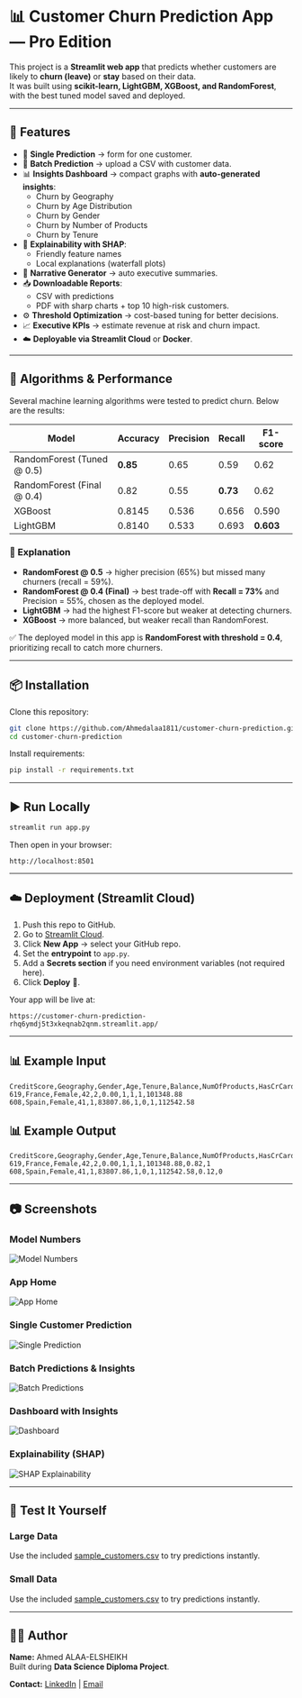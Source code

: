 # 📊 Customer Churn Prediction App — Pro Edition

This project is a **Streamlit web app** that predicts whether customers are likely to **churn (leave)** or **stay** based on their data.  
It was built using **scikit-learn, LightGBM, XGBoost, and RandomForest**, with the best tuned model saved and deployed.

---

## 🚀 Features
- 👤 **Single Prediction** → form for one customer.  
- 📂 **Batch Prediction** → upload a CSV with customer data.  
- 📊 **Insights Dashboard** → compact graphs with **auto-generated insights**:  
  - Churn by Geography  
  - Churn by Age Distribution  
  - Churn by Gender  
  - Churn by Number of Products  
  - Churn by Tenure  
- 🔮 **Explainability with SHAP**:  
  - Friendly feature names  
  - Local explanations (waterfall plots)  
- 📖 **Narrative Generator** → auto executive summaries.  
- 📥 **Downloadable Reports**:  
  - CSV with predictions  
  - PDF with sharp charts + top 10 high-risk customers.  
- ⚙️ **Threshold Optimization** → cost-based tuning for better decisions.  
- 📈 **Executive KPIs** → estimate revenue at risk and churn impact.  
- ☁️ **Deployable via Streamlit Cloud** or **Docker**.  

---

## 🧠 Algorithms & Performance

Several machine learning algorithms were tested to predict churn. Below are the results:

| Model                        | Accuracy | Precision | Recall | F1-score |
|-------------------------------|----------|-----------|--------|----------|
| RandomForest (Tuned @ 0.5)    | **0.85** | 0.65      | 0.59   | 0.62 |
| RandomForest (Final @ 0.4)    | 0.82     | 0.55      | **0.73** | 0.62 |
| XGBoost                       | 0.8145   | 0.536     | 0.656  | 0.590 |
| LightGBM                      | 0.8140   | 0.533     | 0.693  | **0.603** |

### 📌 Explanation
- **RandomForest @ 0.5** → higher precision (65%) but missed many churners (recall = 59%).  
- **RandomForest @ 0.4 (Final)** → best trade-off with **Recall = 73%** and Precision = 55%, chosen as the deployed model.  
- **LightGBM** → had the highest F1-score but weaker at detecting churners.  
- **XGBoost** → more balanced, but weaker recall than RandomForest.  

✅ The deployed model in this app is **RandomForest with threshold = 0.4**, prioritizing recall to catch more churners.

---

## 📦 Installation

Clone this repository:
```bash
git clone https://github.com/Ahmedalaa1811/customer-churn-prediction.git
cd customer-churn-prediction
```

Install requirements:
```bash
pip install -r requirements.txt
```

---

## ▶️ Run Locally
```bash
streamlit run app.py
```

Then open in your browser:
```
http://localhost:8501
```

---

## ☁️ Deployment (Streamlit Cloud)

1. Push this repo to GitHub.  
2. Go to [Streamlit Cloud](https://share.streamlit.io).  
3. Click **New App** → select your GitHub repo.  
4. Set the **entrypoint** to `app.py`.  
5. Add a **Secrets section** if you need environment variables (not required here).  
6. Click **Deploy** 🚀.  

Your app will be live at:  
```
https://customer-churn-prediction-rhq6ymdj5t3xkeqnab2qnm.streamlit.app/
```

---

## 📊 Example Input
```csv
CreditScore,Geography,Gender,Age,Tenure,Balance,NumOfProducts,HasCrCard,IsActiveMember,EstimatedSalary
619,France,Female,42,2,0.00,1,1,1,101348.88
608,Spain,Female,41,1,83807.86,1,0,1,112542.58
```

## 📊 Example Output
```csv
CreditScore,Geography,Gender,Age,Tenure,Balance,NumOfProducts,HasCrCard,IsActiveMember,EstimatedSalary,Churn_Probability,Churn_Prediction
619,France,Female,42,2,0.00,1,1,1,101348.88,0.82,1
608,Spain,Female,41,1,83807.86,1,0,1,112542.58,0.12,0
```

---

## 📷 Screenshots
### Model Numbers  
![Model Numbers](screenshots/model_performance_comparison.png)

### App Home  
![App Home](screenshots/app_home.png)

### Single Customer Prediction  
![Single Prediction](screenshots/single_prediction.png)

### Batch Predictions & Insights  
![Batch Predictions](screenshots/file_predictions.png)

### Dashboard with Insights  
![Dashboard](screenshots/dashboard.png)

### Explainability (SHAP)  
![SHAP Explainability](screenshots/shap_explainability.png)


---

## 🧪 Test It Yourself
### Large Data
Use the included [sample_customers.csv](data/churn_test_large.csv) to try predictions instantly.
### Small Data
Use the included [sample_customers.csv](data/churn_test_customers.csv) to try predictions instantly.

---

## 👨‍💻 Author  

**Name:** Ahmed ALAA-ELSHEIKH  
Built during **Data Science Diploma Project**.  

**Contact:** [LinkedIn](https://www.linkedin.com/in/ahmed-alaa-elsheikh-98a4b5182/) | [Email](mailto:ahmed.alaa181197@gmail.com)

